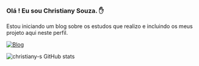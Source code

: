 ### Olá ! Eu sou Christiany Souza. ✋
Estou iniciando um blog sobre os estudos que realizo e incluindo os meus projeto aqui neste perfil.

[![Blog](https://img.shields.io/badge/Blogger-FF5722?style=for-the-badge&logo=blogger&logoColor=white)](https://jornadadeveloperblog.blogspot.com/)



![christiany-s GitHub stats](https://github-readme-stats.vercel.app/api?username=christiany-s&show_icons=true&theme=gruvbox)
